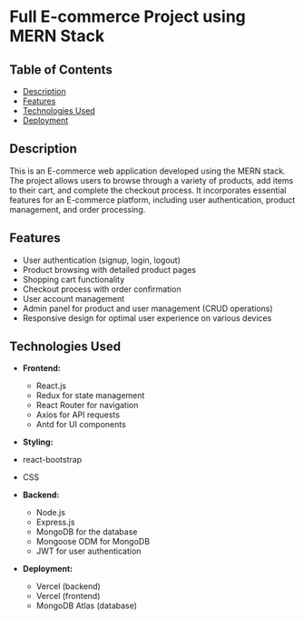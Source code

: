 # Full E-commerce Project using MERN Stack

## Table of Contents

- [Description](#description)
- [Features](#features)
- [Technologies Used](#technologies-used)
- [Deployment](#deployment)

## Description

This is an E-commerce web application developed using the MERN stack. The project allows users to browse through a variety of products, add items to their cart, and complete the checkout process. It incorporates essential features for an E-commerce platform, including user authentication, product management, and order processing.

## Features

- User authentication (signup, login, logout)
- Product browsing with detailed product pages
- Shopping cart functionality
- Checkout process with order confirmation
- User account management
- Admin panel for product and user management (CRUD operations)
- Responsive design for optimal user experience on various devices

## Technologies Used

- **Frontend:**

  - React.js
  - Redux for state management
  - React Router for navigation
  - Axios for API requests
  - Antd for UI components

- **Styling:**
- react-bootstrap
- CSS

- **Backend:**

  - Node.js
  - Express.js
  - MongoDB for the database
  - Mongoose ODM for MongoDB
  - JWT for user authentication

- **Deployment:**
  - Vercel (backend)
  - Vercel (frontend)
  - MongoDB Atlas (database)
